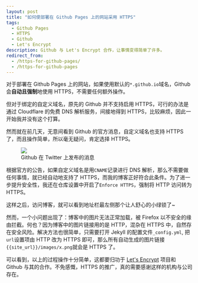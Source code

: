 ```yaml
---
layout: post
title: "如何使部署在 Github Pages 上的网站采用 HTTPS"
tags:
  - Github Pages
  - HTTPS
  - Github
  - Let's Encrypt
description: Github 与 Let's Encrypt 合作，让事情变得简单了许多。
redirect_from:
  - /https-for-github-pages/
  - /https-for-github-pages
---
```


对于部署在 Github Pages 上的网站，如果使用默认的`*.github.io`域名，Github 会**自动且强制**地使用 HTTPS，不需要任何额外操作。

但对于绑定的自定义域名，原先的 Github 并不支持启用 HTTPS，可行的办法是通过 Cloudflare 的免费 DNS 解析服务，间接地得到 HTTPS，比较麻烦，因此一开始我并没有这个打算。

然而就在前几天，无意间看到 Github 的官方消息，自定义域名也支持 HTTPS 了，而且操作简单，所以毫无疑问，肯定选择 HTTPS。

<figure>
    <a href="/image/github-https-twitter.webp"><img src="/image/github-https-twitter.webp"></a>
    <figcaption>Github 在 Twitter 上发布的消息</figcaption>
</figure>

根据官方的公告，如果自定义域名是用`CNAME`记录进行 DNS 解析，那么不需要做任何事情，就已经自动地支持了 HTTPS，而我的博客正好符合此条件。为了进一步提升安全性，我还在仓库设置中开启了`Enforce HTTPS`，强制将 HTTP 访问转为 HTTPS。

这样之后，访问博客，就可以看到地址栏最左侧那个让人舒心的小绿锁了~

然而，一个小问题出现了：博客中的图片无法正常加载，被 Firefox 以不安全的缘由拦截。何也？因为博客中的图片链接用的是 HTTP，混杂在 HTTPS 中，自然存在安全风险。解决方法也很简单，只需要打开 Jekyll 的配置文件`_config.yml`, 把`url`设置项由 HTTP 改为 HTTPS 即可，那么所有自动生成的图片链接`{{site_url}}/images/x.png`就会是 HTTPS 了。

可以看到，以上的过程操作十分简单，这都要归功于 [Let's Encrypt](https://letsencrypt.org/) 项目和 Github 与其的合作。不免感慨，HTTPS 的推广，真的需要感谢这样的机构与公司存在。
